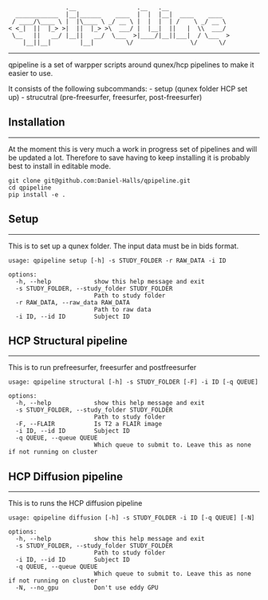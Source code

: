 ```
                .__                 .__   .__
  ____________  |__|______    ____  |  |  |__|  ____    ____
 / ____/\____ \ |  |\____ \ _/ __ \ |  |  |  | /    \ _/ __ \
< <_|  ||  |_> >|  ||  |_> >\  ___/ |  |__|  ||   |  \\  ___/
 \__   ||   __/ |__||   __/  \___  >|____/|__||___|  / \___  >
    |__||__|        |__|         \/                \/      \/
```
---------------------------------------------------------------------------

qpipeline is a set of warpper scripts around
qunex/hcp pipelines to make it easier to use.

It consists of the following subcommands:
    - setup (qunex folder HCP set up)
    - strucutral (pre-freesurfer, freesurfer, post-freesurfer)

## Installation
---------------------------------------------------------------------------
At the moment this is very much a work in progress set of pipelines and will be updated a lot.
Therefore to save having to keep installing it is probably best
to install in editable mode.

```
git clone git@github.com:Daniel-Halls/qpipeline.git
cd qpipeline
pip install -e .
```

## Setup
---------------------------------------------------------------------------
This is to set up a qunex folder. The input data must be in bids format.
```
usage: qpipeline setup [-h] -s STUDY_FOLDER -r RAW_DATA -i ID

options:
  -h, --help            show this help message and exit
  -s STUDY_FOLDER, --study_folder STUDY_FOLDER
                        Path to study folder
  -r RAW_DATA, --raw_data RAW_DATA
                        Path to raw data
  -i ID, --id ID        Subject ID
```

## HCP Structural pipeline
---------------------------
This is to run prefreesurfer, freesurfer and postfreesurfer

```
usage: qpipeline structural [-h] -s STUDY_FOLDER [-F] -i ID [-q QUEUE]

options:
  -h, --help            show this help message and exit
  -s STUDY_FOLDER, --study_folder STUDY_FOLDER
                        Path to study folder
  -F, --FLAIR           Is T2 a FLAIR image
  -i ID, --id ID        Subject ID
  -q QUEUE, --queue QUEUE
                        Which queue to submit to. Leave this as none if not running on cluster

```

## HCP Diffusion pipeline
---------------------------
This is to runs the HCP diffusion pipeline

```
usage: qpipeline diffusion [-h] -s STUDY_FOLDER -i ID [-q QUEUE] [-N]

options:
  -h, --help            show this help message and exit
  -s STUDY_FOLDER, --study_folder STUDY_FOLDER
                        Path to study folder
  -i ID, --id ID        Subject ID
  -q QUEUE, --queue QUEUE
                        Which queue to submit to. Leave this as none if not running on cluster
  -N, --no_gpu          Don't use eddy GPU
```
